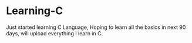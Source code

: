 # Learning-C

Just started learning C Language, Hoping to learn all the basics in next 90 days,
will upload everything I learn in C.
